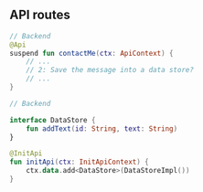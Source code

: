 ## API routes

```kotlin <apibackend> [api-backend]
// Backend
@Api
suspend fun contactMe(ctx: ApiContext) {
    // ...
    // 2: Save the message into a data store?
    // ...
}
```

```kotlin 0|1,7-10 <fragment,apibackend> [api-init]
// Backend

interface DataStore {
    fun addText(id: String, text: String)
}

@InitApi
fun initApi(ctx: InitApiContext) {
    ctx.data.add<DataStore>(DataStoreImpl())
}
```
